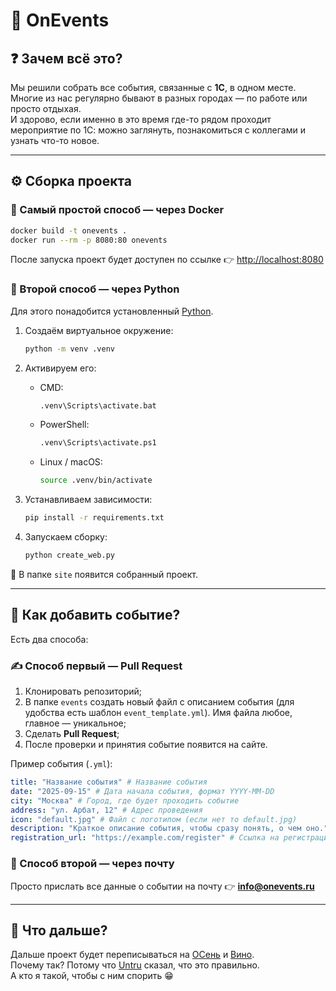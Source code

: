 # 🎉 OnEvents

## ❓ Зачем всё это?

Мы решили собрать все события, связанные с **1С**, в одном месте.  
Многие из нас регулярно бывают в разных городах — по работе или просто отдыхая.  
И здорово, если именно в это время где-то рядом проходит мероприятие по 1С: можно заглянуть, познакомиться с коллегами и узнать что-то новое.  

---

## ⚙️ Сборка проекта

### 🐳 Самый простой способ — через Docker
```bash
docker build -t onevents .
docker run --rm -p 8080:80 onevents
```
После запуска проект будет доступен по ссылке 👉 [http://localhost:8080](http://localhost:8080)

### 🐍 Второй способ — через Python
Для этого понадобится установленный [Python](https://www.python.org/).

1. Создаём виртуальное окружение:  
   ```bash
   python -m venv .venv
   ```

2. Активируем его:  
   - CMD:  
     ```bash
     .venv\Scripts\activate.bat
     ```
   - PowerShell:  
     ```bash
     .venv\Scripts\activate.ps1
     ```
   - Linux / macOS:  
     ```bash
     source .venv/bin/activate
     ```

3. Устанавливаем зависимости:  
   ```bash
   pip install -r requirements.txt
   ```

4. Запускаем сборку:  
   ```bash
   python create_web.py
   ```

📂 В папке `site` появится собранный проект.

---

## 📅 Как добавить событие?

Есть два способа:

### ✍️ Способ первый — Pull Request
1. Клонировать репозиторий;  
2. В папке `events` создать новый файл с описанием события (для удобства есть шаблон `event_template.yml`). Имя файла любое, главное — уникальное;  
3. Сделать **Pull Request**;  
4. После проверки и принятия событие появится на сайте.

Пример события (`.yml`):  
```yaml
title: "Название события" # Название события
date: "2025-09-15" # Дата начала события, формат YYYY-MM-DD
city: "Москва" # Город, где будет проходить событие
address: "ул. Арбат, 12" # Адрес проведения
icon: "default.jpg" # Файл с логотипом (если нет то default.jpg)
description: "Краткое описание события, чтобы сразу понять, о чем оно." # Краткое описание
registration_url: "https://example.com/register" # Ссылка на регистрацию
```

### 📧 Способ второй — через почту
Просто прислать все данные о событии на почту 👉 **info@onevents.ru**

---

## 🚀 Что дальше?

Дальше проект будет переписываться на [ОСень](https://github.com/autumn-library/autumn) и [Вино](https://github.com/autumn-library/winow).  
Почему так? Потому что [Untru](https://github.com/Untru) сказал, что это правильно.  
А кто я такой, чтобы с ним спорить 😁
